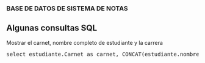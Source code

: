 ###  BASE DE DATOS DE SISTEMA DE NOTAS

##  Algunas consultas SQL

<p>Mostrar el carnet, nombre completo de estudiante y la carrera</p>


 <pre>select estudiante.Carnet as carnet, CONCAT(estudiante.nombre, ' ',estudiante.apellido) as nombre_completo, carrera.nombre as carrera from carrera_estudiante INNER JOIN estudiante ON carrera_estudiante.Carnet_estudiante=estudiante.Carnet INNER JOIN carrera ON carrera_estudiante.Id_carrera=carrera.id;</pre>